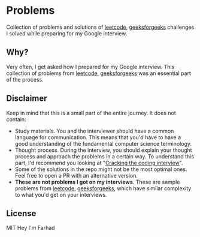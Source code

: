 # Problems

Collection of problems and solutions of [leetcode](https://leetcode.com/), [geeksforgeeks](https://www.geeksforgeeks.org/) challenges I solved while preparing for my Google interview.

## Why?

Very often, I get asked how I prepared for my Google interview. This collection of problems from [leetcode](https://leetcode.com/), [geeksforgeeks](https://www.geeksforgeeks.org/) was an essential part of the process.

## Disclaimer

Keep in mind that this is a small part of the entire journey. It does not contain:

- Study materials. You and the interviewer should have a common language for communication. This means that you'd have to have a good understanding of the fundamental computer science terminology.
- Thought process. During the interview, you should explain your thought process and approach the problems in a certain way. To understand this part, I'd recommend you looking at "[Cracking the coding interview](https://www.amazon.com/Cracking-Coding-Interview-Programming-Questions/dp/098478280X)".
- Some of the solutions in the repo might not be the most optimal ones. Feel free to open a PR with an alternative version.
- **These are not problems I got on my interviews**. These are sample problems from [leetcode](https://leetcode.com), [geeksforgeeks](https://www.geeksforgeeks.org/), which have similar complexity to what you'd get on your interviews.

## License

MIT
Hey I'm Farhad  
